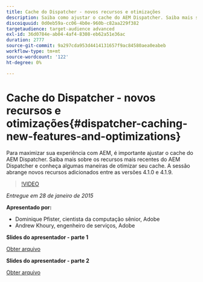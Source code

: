 ```yaml
---
title: Cache do Dispatcher - novos recursos e otimizações
description: Saiba como ajustar o cache do AEM Dispatcher. Saiba mais sobre os recursos mais recentes do AEM Dispatcher e conheça algumas maneiras de otimizar seu cache. A sessão abrange novos recursos adicionados entre as versões 4.1.0 e 4.1.9.
discoiquuid: 0d0eb59a-cc06-4b0e-960b-c82aa229f382
targetaudience: target-audience advanced
exl-id: 36d0784e-ab04-4af4-8308-eb62a51e36ac
duration: 2777
source-git-commit: 9a297cda953d4414131657f9ac84580aea0eabeb
workflow-type: tm+mt
source-wordcount: '122'
ht-degree: 0%

---
```


# Cache do Dispatcher - novos recursos e otimizações{#dispatcher-caching-new-features-and-optimizations}

Para maximizar sua experiência com AEM, é importante ajustar o cache do AEM Dispatcher. Saiba mais sobre os recursos mais recentes do AEM Dispatcher e conheça algumas maneiras de otimizar seu cache. A sessão abrange novos recursos adicionados entre as versões 4.1.0 e 4.1.9.

>[!VIDEO](https://video.tv.adobe.com/v/19378/?quality=9)

*Entregue em 28 de janeiro de 2015*

**Apresentado por:**

* Dominique Pfister, cientista da computação sênior, Adobe
* Andrew Khoury, engenheiro de serviços, Adobe

**Slides do apresentador - parte 1**

[Obter arquivo](assets/aemgems-dispatcher-caching-part1-jan-28-2015.pdf)

**Slides do apresentador - parte 2**

[Obter arquivo](assets/aemgems-dispatcher-caching-part2-jan-28-2015.pdf)
<!--
[Get back to the Overview](https://helpx.adobe.com/experience-manager/kt/eseminars/gems/aem-index.html)
-->
